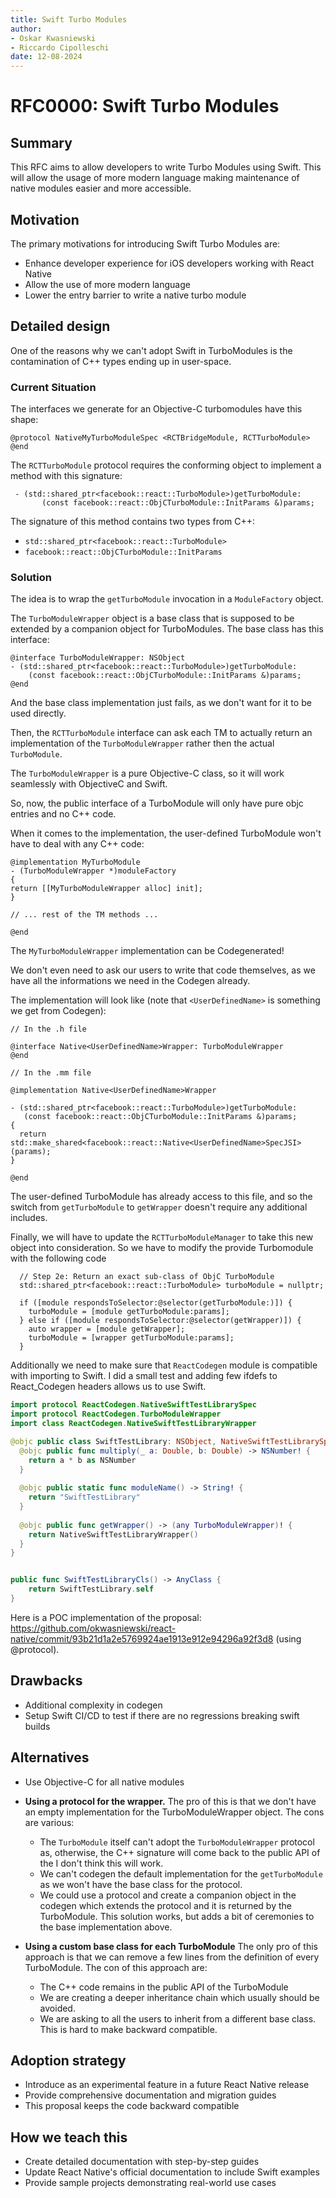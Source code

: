 ```yaml
---
title: Swift Turbo Modules
author:
- Oskar Kwasniewski 
- Riccardo Cipolleschi
date: 12-08-2024 
---
```


# RFC0000: Swift Turbo Modules

## Summary

This RFC aims to allow developers to write Turbo Modules using Swift. This will allow the usage of more modern language making maintenance of native modules easier and more accessible. 

## Motivation

The primary motivations for introducing Swift Turbo Modules are:
- Enhance developer experience for iOS developers working with React Native
- Allow the use of more modern language
- Lower the entry barrier to write a native turbo module


## Detailed design

One of the reasons why we can't adopt Swift in TurboModules is the contamination of C++ types ending up in user-space.

### Current Situation
The interfaces we generate for an Objective-C turbomodules have this shape:
```objc
@protocol NativeMyTurboModuleSpec <RCTBridgeModule, RCTTurboModule>
@end
```

The `RCTTurboModule` protocol requires the conforming object to implement a method with this signature:
```objc
 - (std::shared_ptr<facebook::react::TurboModule>)getTurboModule:
       (const facebook::react::ObjCTurboModule::InitParams &)params;
```

The signature of this method contains two types from C++:

* `std::shared_ptr<facebook::react::TurboModule>`
* `facebook::react::ObjCTurboModule::InitParams`

### Solution

The idea is to wrap the `getTurboModule` invocation in a `ModuleFactory` object.

The `TurboModuleWrapper` object is a base class that is supposed to be extended by a companion object for TurboModules. The base class has this interface:
```objc
@interface TurboModuleWrapper: NSObject
- (std::shared_ptr<facebook::react::TurboModule>)getTurboModule:
    (const facebook::react::ObjCTurboModule::InitParams &)params;
@end
```
And the base class implementation just fails, as we don't want for it to be used directly.

Then, the `RCTTurboModule` interface can ask each TM to actually return an implementation of the `TurboModuleWrapper` rather then the actual `TurboModule`.

The `TurboModuleWrapper` is a pure Objective-C class, so it will work seamlessly with ObjectiveC and Swift.

So, now, the public interface of a TurboModule will only have pure objc entries and no C++ code.

When it comes to the implementation, the user-defined TurboModule  won't have to deal with any C++ code:

```objc
@implementation MyTurboModule
- (TurboModuleWrapper *)moduleFactory
{
return [[MyTurboModuleWrapper alloc] init];
}

// ... rest of the TM methods ...

@end
```

The `MyTurboModuleWrapper` implementation can be Codegenerated! 

We don't even need to ask our users to write that code themselves, as we have all the informations we need in the Codegen already.


The implementation will look like (note that `<UserDefinedName>` is something we get from Codegen):
```objc
// In the .h file

@interface Native<UserDefinedName>Wrapper: TurboModuleWrapper
@end

// In the .mm file

@implementation Native<UserDefinedName>Wrapper

- (std::shared_ptr<facebook::react::TurboModule>)getTurboModule:
   (const facebook::react::ObjCTurboModule::InitParams &)params;
{
  return std::make_shared<facebook::react::Native<UserDefinedName>SpecJSI>(params);
}

@end
```


The user-defined TurboModule has already access to this file, and so the switch from `getTurboModule` to `getWrapper` doesn't require any additional includes.


Finally, we will have to update the `RCTTurboModuleManager` to take this new object into consideration. So we have to modify the provide Turbomodule with the following code
```objc
  // Step 2e: Return an exact sub-class of ObjC TurboModule
  std::shared_ptr<facebook::react::TurboModule> turboModule = nullptr;
  
  if ([module respondsToSelector:@selector(getTurboModule:)]) {
    turboModule = [module getTurboModule:params];
  } else if ([module respondsToSelector:@selector(getWrapper)]) {
    auto wrapper = [module getWrapper];
    turboModule = [wrapper getTurboModule:params];
  }
```


Additionally we need to make sure that `ReactCodegen` module is compatible with importing to Swift. I did a small test and adding few ifdefs to React_Codegen headers allows us to use Swift.

```swift
import protocol ReactCodegen.NativeSwiftTestLibrarySpec
import protocol ReactCodegen.TurboModuleWrapper
import class ReactCodegen.NativeSwiftTestLibraryWrapper

@objc public class SwiftTestLibrary: NSObject, NativeSwiftTestLibrarySpec {
  @objc public func multiply(_ a: Double, b: Double) -> NSNumber! {
    return a * b as NSNumber
  }
  
  @objc public static func moduleName() -> String! {
    return "SwiftTestLibrary"
  }
 
  @objc public func getWrapper() -> (any TurboModuleWrapper)! {
    return NativeSwiftTestLibraryWrapper()
  }
}


public func SwiftTestLibraryCls() -> AnyClass {
    return SwiftTestLibrary.self
}
```

Here is a POC implementation of the proposal: https://github.com/okwasniewski/react-native/commit/93b21d1a2e5769924ae1913e912e94296a92f3d8 (using @protocol).

## Drawbacks

- Additional complexity in codegen
- Setup Swift CI/CD to test if there are no regressions breaking swift builds

## Alternatives

- Use Objective-C for all native modules

- **Using a protocol for the wrapper.**
	The pro of this is that we don't have an empty implementation for the TurboModuleWrapper object. 
	The cons are various:
	* The `TurboModule` itself can't adopt the `TurboModuleWrapper` protocol as, otherwise, the C++ signature will come back to the public API of the I don't think this will work. 
	* We can't codegen the default implementation for the `getTurboModule` as we won't have the base class for the protocol.
	* We could use a protocol and create a companion object in the codegen which extends the protocol and it is returned by the TurboModule. This solution works, but adds a bit of ceremonies to the base implementation above.

- **Using a custom base class for each TurboModule**
	The only pro of this approach is that we can remove a few lines from the definition of every TurboModule. 
	The con of this approach are:
	* The C++ code remains in the public API of the TurboModule
	* We are creating a deeper inheritance chain which usually should be avoided.
	* We are asking to all the users to inherit from a different base class. This is hard to make backward compatible.

## Adoption strategy

- Introduce as an experimental feature in a future React Native release
- Provide comprehensive documentation and migration guides
- This proposal keeps the code backward compatible 

## How we teach this

- Create detailed documentation with step-by-step guides
- Update React Native's official documentation to include Swift examples
- Provide sample projects demonstrating real-world use cases



